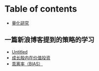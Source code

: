 # Table of contents

* [量化研究](README.md)

## 一篇新浪博客提到的策略的学习

* [Untitled](yi-pian-xin-lang-bo-ke-ti-dao-de-ce-lve-de-xue-xi/untitled.md)
* [成长股内在价值投资](yi-pian-xin-lang-bo-ke-ti-dao-de-ce-lve-de-xue-xi-1.md)
* [乖离率（BIAS）](untitled.md)

